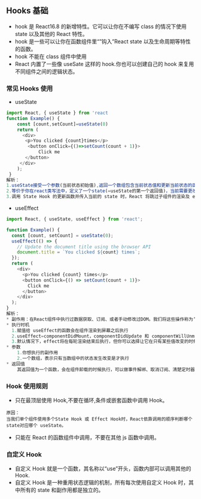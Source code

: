 ## Hooks 基础

- hook 是 React16.8 的新增特性。它可以让你在不编写 class 的情况下使用 state 以及其他的 React 特性。
- hook 是一些可以让你在函数组件里“”钩入”React state 以及生命周期等特性的函数。
- hook 不能在 class 组件中使用
- React 内置了一些像 useSate 这样的 hook.你也可以创建自己的 hook 来复用不同组件之间的逻辑状态。

### 常见 Hooks 使用

- useState

```js
import React, { useState } from 'react
function Example() {
    const [count,setCount]=useState(0)
    return (
      <div>
       <p>You clicked {count}times</p>
        <button onClick={()=>setCount(count + 1)}>
            Click me
       </button>
     </div>
    );
 }
解析：
1.useState接受一个参数(当前状态初始值),返回一个数组包含当前状态值和更新当前状态的函数(参数为当前状态)
2.等价于你在react类写法中，定义了一个state(=useState的第一个返回值)，当前需要更改状态时，你需要调取setState函数(=useState的第二个返回值)
3.调用 State Hook 的更新函数并传入当前的 state 时，React 将跳过子组件的渲染及 effect 的执行。（React 使用 Object.is 比较算法 来比较 state。）
```

- useEffect

```js
import React, { useState, useEffect } from 'react';

function Example() {
  const [count, setCount] = useState(0);
  useEffect(() => {
    // Update the document title using the browser API
    document.title = `You clicked ${count} times`;
  });
  return (
    <div>
      <p>You clicked {count} times</p>
      <button onClick={() => setCount(count + 1)}>
        Click me
      </button>
    </div>
  );
}
解析：
* 副作用：在React组件中执行过数据获取、订阅、或者手动修改过DOM。我们将这些操作称为‘副作用’。
* 执行时机
  1.赋值给 useEffect的函数会在组件渲染到屏幕之后执行
  2.useEffect=componentDidMount，componentDidUpdate 和 componentWillUnmount这三个函数的组合。
  3.默认情况下，effect将在每轮渲染结束后执行，但你可以选择让它在只有某些值改变的时候才执行。
* 参数
    1.你想执行的副作用
    2.一个数组，表示只有当数组中的状态发生改变是才执行
* 返回值
    其返回值为一个函数，会在组件卸载的时候执行，可以做事件解绑、取消订阅、清楚定时器等操作来防止内存泄漏。
```

### Hook 使用规则

- 只在最顶层使用 Hook,不要在循环,条件或嵌套函数中调用 Hook。

```
原因：
当我们单个组件使用多个State Hook 或 Effect Hook时，React依靠调用的顺序判断哪个state对应哪个 useState。
```

- 只能在 React 的函数组件中调用，不要在其他 js 函数中调用。

### 自定义 Hook

- 自定义 Hook 就是一个函数，其名称以“use”开头，函数内部可以调用其他的 Hook.
- 自定义 Hook 是一种重用状态逻辑的机制，所有每次使用自定义 Hook 时，其中所有的 state 和副作用都是独立的。
